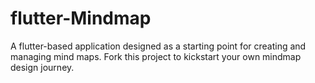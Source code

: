 # flutter-Mindmap
A flutter-based application designed as a starting point for creating and managing mind maps. Fork this project to kickstart your own mindmap design journey.
